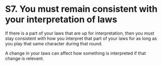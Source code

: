 # S7. You must remain consistent with your interpretation of laws

If there is a part of your laws that are up for interpretation, then you must stay consistent with how you interpret that part of your laws for as long as you play that same character during that round.

A change in your laws can affect how something is interpreted if that change is relevant.